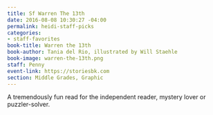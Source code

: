 ```yaml
---
title: Sf Warren The 13th
date: 2016-08-08 10:30:27 -04:00
permalink: heidi-staff-picks
categories:
- staff-favorites
book-title: Warren the 13th
book-author: Tania del Rio, illustrated by Will Staehle
book-image: warren-the-13th.png
staff: Penny
event-link: https://storiesbk.com
section: Middle Grades, Graphic
---
```


A tremendously fun read for the independent reader, mystery lover or puzzler-solver.
